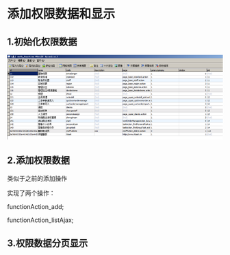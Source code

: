 # 添加权限数据和显示

## 1.初始化权限数据

![](../../../../.gitbook/assets/image%20%2845%29.png)

## 2.添加权限数据

类似于之前的添加操作

实现了两个操作：

functionAction\_add;

functionAction\_listAjax;



## 3.权限数据分页显示

